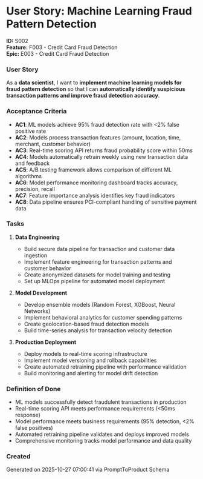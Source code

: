 # User Story: Machine Learning Fraud Pattern Detection
**ID:** S002  
**Feature:** F003 - Credit Card Fraud Detection  
**Epic:** E003 - Credit Card Fraud Detection  

### User Story
As a **data scientist**, I want to **implement machine learning models for fraud pattern detection** so that I can **automatically identify suspicious transaction patterns and improve fraud detection accuracy**.

### Acceptance Criteria
- **AC1**: ML models achieve 95% fraud detection rate with <2% false positive rate
- **AC2**: Models process transaction features (amount, location, time, merchant, customer behavior)
- **AC3**: Real-time scoring API returns fraud probability score within 50ms
- **AC4**: Models automatically retrain weekly using new transaction data and feedback
- **AC5**: A/B testing framework allows comparison of different ML algorithms
- **AC6**: Model performance monitoring dashboard tracks accuracy, precision, recall
- **AC7**: Feature importance analysis identifies key fraud indicators
- **AC8**: Data pipeline ensures PCI-compliant handling of sensitive payment data

### Tasks
1. **Data Engineering**
   - Build secure data pipeline for transaction and customer data ingestion
   - Implement feature engineering for transaction patterns and customer behavior
   - Create anonymized datasets for model training and testing
   - Set up MLOps pipeline for automated model deployment

2. **Model Development**
   - Develop ensemble models (Random Forest, XGBoost, Neural Networks)
   - Implement behavioral analytics for customer spending patterns
   - Create geolocation-based fraud detection models
   - Build time-series analysis for transaction velocity detection

3. **Production Deployment**
   - Deploy models to real-time scoring infrastructure
   - Implement model versioning and rollback capabilities
   - Create automated retraining pipeline with performance validation
   - Build monitoring and alerting for model drift detection

### Definition of Done
- ML models successfully detect fraudulent transactions in production
- Real-time scoring API meets performance requirements (<50ms response)
- Model performance meets business requirements (95% detection, <2% false positives)
- Automated retraining pipeline validates and deploys improved models
- Comprehensive monitoring tracks model performance and data quality

### Created
Generated on 2025-10-27 07:00:41 via PromptToProduct Schema

